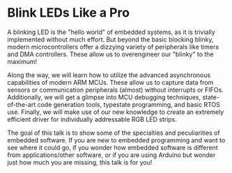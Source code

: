 # Blink LEDs Like a Pro

A blinking LED is the "hello world" of embedded systems, as it is trivially implemented without much effort.
But beyond the basic blocking blinky, modern microcontrollers offer a dizzying variety of peripherals like timers and DMA controllers.
These allow us to overengineer our "blinky" to the maximum!

Along the way, we will learn how to utilize the advanced asynchronous capabilities of modern ARM MCUs.
These allow us to capture data from sensors or communication peripherals (almost) without interrupts or FIFOs.
Additionally, we will get a glimpse into MCU debugging techniques, state-of-the-art code generation tools, typestate programming, and basic RTOS use.
Finally, we will make use of our new knowledge to create an extremely efficient driver for individually addressable RGB LED strips.

The goal of this talk is to show some of the specialties and peculiarities of embedded software.
If you are new to embedded programming and want to see where it could go, if you wonder how embedded software is different from applications/other software, or if you are using Arduino but wonder just how much you are missing, this talk is for you!
